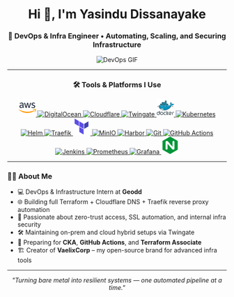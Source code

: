 <h1 align="center">Hi 👋, I'm Yasindu Dissanayake</h1>
<h3 align="center">🚀 DevOps & Infra Engineer • Automating, Scaling, and Securing Infrastructure</h3>

<p align="center">
  <img src="https://raw.githubusercontent.com/rajput2107/rajput2107/master/Assets/DevOps.gif" alt="DevOps GIF" width="600"/>
</p>

---

<h3 align="center">🛠️ Tools & Platforms I Use</h3>

<p align="center">
  <!-- Cloud -->
  <a href="https://aws.amazon.com" target="_blank">
    <img src="https://raw.githubusercontent.com/devicons/devicon/master/icons/amazonwebservices/amazonwebservices-original-wordmark.svg" width="40" height="40" alt="AWS"/>
  </a>
  <a href="https://www.digitalocean.com" target="_blank">
    <img src="https://www.vectorlogo.zone/logos/digitalocean/digitalocean-icon.svg" width="40" height="40" alt="DigitalOcean"/>
  </a>
  <a href="https://cloudflare.com" target="_blank">
    <img src="https://www.vectorlogo.zone/logos/cloudflare/cloudflare-icon.svg" width="40" height="40" alt="Cloudflare"/>
  </a>
  <a href="https://www.twingate.com/" target="_blank">
    <img src="https://github.com/yasindud/twingate-logo/raw/main/twingate.png" width="40" height="40" alt="Twingate"/>
  </a>

  <!-- Containers & Orchestration -->
  <a href="https://docker.com" target="_blank">
    <img src="https://raw.githubusercontent.com/devicons/devicon/master/icons/docker/docker-original-wordmark.svg" width="40" height="40" alt="Docker"/>
  </a>
  <a href="https://kubernetes.io" target="_blank">
    <img src="https://www.vectorlogo.zone/logos/kubernetes/kubernetes-icon.svg" width="40" height="40" alt="Kubernetes"/>
  </a>
  <a href="https://helm.sh" target="_blank">
    <img src="https://www.vectorlogo.zone/logos/helmsh/helmsh-icon.svg" width="40" height="40" alt="Helm"/>
  </a>
  <a href="https://traefik.io" target="_blank">
    <img src="https://github.com/yasindud/traefik-logo/raw/main/traefik.png" width="40" height="40" alt="Traefik"/>
  </a>

  <!-- IaC / Storage -->
  <a href="https://www.terraform.io" target="_blank">
    <img src="https://raw.githubusercontent.com/devicons/devicon/master/icons/terraform/terraform-original.svg" width="40" height="40" alt="Terraform"/>
  </a>
  <a href="https://min.io" target="_blank">
    <img src="https://www.vectorlogo.zone/logos/minioio/minioio-icon.svg" width="40" height="40" alt="MinIO"/>
  </a>
  <a href="https://goharbor.io" target="_blank">
    <img src="https://github.com/yasindud/harbor-logo/raw/main/harbor.png" width="40" height="40" alt="Harbor"/>
  </a>

  <!-- DevOps Tools -->
  <a href="https://git-scm.com" target="_blank">
    <img src="https://www.vectorlogo.zone/logos/git-scm/git-scm-icon.svg" width="40" height="40" alt="Git"/>
  </a>
  <a href="https://github.com/features/actions" target="_blank">
    <img src="https://www.vectorlogo.zone/logos/github/github-icon.svg" width="40" height="40" alt="GitHub Actions"/>
  </a>
  <a href="https://www.jenkins.io" target="_blank">
    <img src="https://www.vectorlogo.zone/logos/jenkins/jenkins-icon.svg" width="40" height="40" alt="Jenkins"/>
  </a>

  <!-- Monitoring -->
  <a href="https://prometheus.io" target="_blank">
    <img src="https://www.vectorlogo.zone/logos/prometheusio/prometheusio-icon.svg" width="40" height="40" alt="Prometheus"/>
  </a>
  <a href="https://grafana.com" target="_blank">
    <img src="https://www.vectorlogo.zone/logos/grafana/grafana-icon.svg" width="40" height="40" alt="Grafana"/>
  </a>

  <!-- Web -->
  <a href="https://nginx.org" target="_blank">
    <img src="https://raw.githubusercontent.com/devicons/devicon/master/icons/nginx/nginx-original.svg" width="40" height="40" alt="NGINX"/>
  </a>
</p>

---

### 👨‍💻 About Me

- 💻 DevOps & Infrastructure Intern at **Geodd**
- 🌐 Building full Terraform + Cloudflare DNS + Traefik reverse proxy automation
- 🔐 Passionate about zero-trust access, SSL automation, and internal infra security
- 🛠 Maintaining on-prem and cloud hybrid setups via Twingate
- 🧠 Preparing for **CKA**, **GitHub Actions**, and **Terraform Associate**
- 🏗 Creator of **VaelixCorp** – my open-source brand for advanced infra tools

---

<p align="center"><i>"Turning bare metal into resilient systems — one automated pipeline at a time."</i></p>

